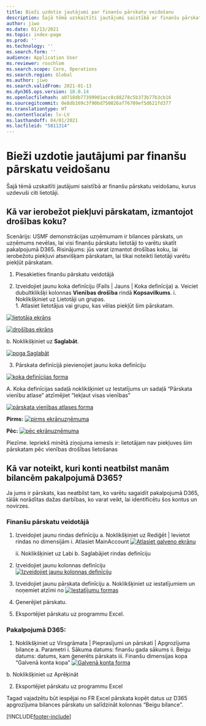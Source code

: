 ```yaml
---
title: Bieži uzdotie jautājumi par finanšu pārskatu veidošanu
description: Šajā tēmā uzskaitīti jautājumi saistībā ar finanšu pārskatu veidošanu, kurus uzdevuši citi lietotāji.
author: jiwo
ms.date: 01/13/2021
ms.topic: index-page
ms.prod: ''
ms.technology: ''
ms.search.form: ''
audience: Application User
ms.reviewer: roschlom
ms.search.scope: Core, Operations
ms.search.region: Global
ms.author: jiwo
ms.search.validFrom: 2021-01-13
ms.dyn365.ops.version: 10.0.14
ms.openlocfilehash: a0718db77399901acc8c88278c5b373b77b3cb16
ms.sourcegitcommit: 0e8db169c3f90bd750826af76709ef5d621fd377
ms.translationtype: HT
ms.contentlocale: lv-LV
ms.lasthandoff: 04/01/2021
ms.locfileid: "5811314"
---
```

# <a name="financial-reporting-faq"></a>Bieži uzdotie jautājumi par finanšu pārskatu veidošanu 

Šajā tēmā uzskaitīti jautājumi saistībā ar finanšu pārskatu veidošanu, kurus uzdevuši citi lietotāji. 


## <a name="how-do-i-restrict-access-to-a-report-using-tree-security"></a>Kā var ierobežot piekļuvi pārskatam, izmantojot drošības koku?

Scenārijs: USMF demonstrācijas uzņēmumam ir bilances pārskats, un uzņēmums nevēlas, lai visi finanšu pārskatu lietotāji to varētu skatīt pakalpojumā D365. Risinājums: jūs varat izmantot drošības koku, lai ierobežotu piekļuvi atsevišķam pārskatam, lai tikai noteikti lietotāji varētu piekļūt pārskatam. 

1.  Piesakieties finanšu pārskatu veidotājā

2.  Izveidojiet jaunu koka definīciju (Fails | Jauns | Koka definīcija) a.    Veiciet dubultklikšķi kolonnas **Vienības drošība** rindā **Kopsavilkums**.
  i.    Noklikšķiniet uz Lietotāji un grupas.  
          1. Atlasiet lietotājus vai grupu, kas vēlas piekļūt šim pārskatam. 
          
[![lietotāja ekrāns](./media/FR-FAQ_users.png)](./media/FR-FAQ_users.png)

[![drošības ekrāns](./media/FR-FAQ_security.jpg)](./media/FR-FAQ_security.jpg)

  b.    Noklikšķiniet uz **Saglabāt**.
  
[![poga Saglabāt](./media/FR-FAQ_save.png)](./media/FR-FAQ_save.png)

3.  Pārskata definīcijā pievienojiet jaunu koka definīciju

[![koka definīcijas forma](./media/FR-FAQ_tree-definition.jpg)](./media/FR-FAQ_tree-definition.jpg)

A.  Koka definīcijas sadaļā noklikšķiniet uz Iestatījums un sadaļā “Pārskata vienību atlase” atzīmējiet “Iekļaut visas vienības”

[![pārskata vienības atlases forma](./media/FR-FAQ_reporting-unit-selection.jpg)](./media/FR-FAQ_reporting-unit-selection.jpg)

**Pirms:** [![pirms ekrānuzņēmuma](./media/FR-FAQ_before.png)](./media/FR-FAQ_before.png)

**Pēc:** [![pēc ekrānuzņēmuma](./media/FR-FAQ_after.png)](./media/FR-FAQ_after.png)

Piezīme. Iepriekš minētā ziņojuma iemesls ir: lietotājam nav piekļuves šim pārskatam pēc vienības drošības lietošanas



## <a name="how-do-i-determine-which-accounts-do-not-matching-my-balances-in-d365"></a>Kā var noteikt, kuri konti neatbilst manām bilancēm pakalpojumā D365?

Ja jums ir pārskats, kas neatbilst tam, ko varētu sagaidīt pakalpojumā D365, tālāk norādītas dažas darbības, ko varat veikt, lai identificētu šos kontus un novirzes. 

### <a name="in-financial-reporter-report-designer"></a>Finanšu pārskatu veidotājā

1.  Izveidojiet jaunu rindas definīciju a.    Noklikšķiniet uz Rediģēt | Ievietot rindas no dimensijām i.  Atlasiet MainAccount [![Atlasiet galveno ekrānu](./media/FR-FAQ_selectmain_.png)](./media/FR-FAQ_selectmain_.png)
    
    ii. Noklikšķiniet uz Labi b.    Saglabājiet rindas definīciju

2.  Izveidojiet jaunu kolonnas definīciju     [![Izveidojiet jaunu kolonnas definīciju](./media/FR-FAQ_column.png)](./media/FR-FAQ_column.png)

3.  Izveidojiet jaunu pārskata definīciju a.    Noklikšķiniet uz iestatījumiem un noņemiet atzīmi no [![Iestatījumu formas](./media/FR-FAQ_settings.png)](./media/FR-FAQ_settings.png)
   
4.  Ģenerējiet pārskatu. 

5.  Eksportējiet pārskatu uz programmu Excel.

### <a name="in-d365"></a>Pakalpojumā D365: 
1.  Noklikšķiniet uz Virsgrāmata | Pieprasījumi un pārskati | Apgrozījuma bilance a.    Parametri i.  Sākuma datums: finanšu gada sākums ii. Beigu datums: datums, kam ģenerēts pārskats iii.    Finanšu dimensijas kopa “Galvenā konta kopa” [![Galvenā konta forma](./media/FR-FAQ_mainacct.png)](./media/FR-FAQ_mainacct.png)
      
  b.    Noklikšķiniet uz Aprēķināt

2.  Eksportējiet pārskatu uz programmu Excel

Tagad vajadzētu būt iespējai no FR Excel pārskata kopēt datus uz D365 apgrozījuma bilances pārskatu un salīdzināt kolonnas “Beigu bilance”.


[!INCLUDE[footer-include](../../includes/footer-banner.md)]